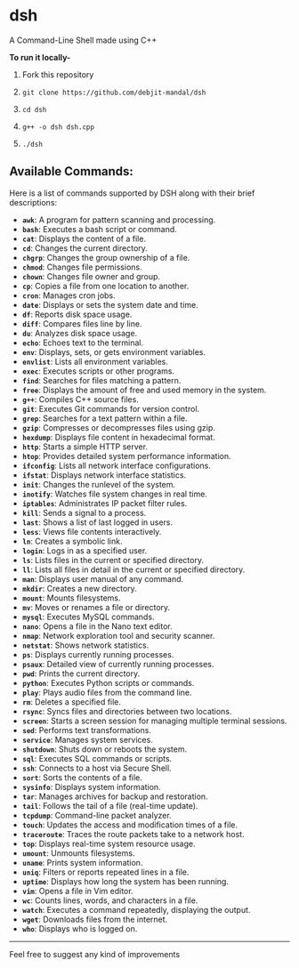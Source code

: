# dsh
A Command-Line Shell made using C++

**To run it locally-**

1. Fork this repository
   
2. `git clone https://github.com/debjit-mandal/dsh`

3. `cd dsh`

4. `g++ -o dsh dsh.cpp`

5. `./dsh`

## Available Commands:

Here is a list of commands supported by DSH along with their brief descriptions:

- **`awk`**: A program for pattern scanning and processing.
- **`bash`**: Executes a bash script or command.
- **`cat`**: Displays the content of a file.
- **`cd`**: Changes the current directory.
- **`chgrp`**: Changes the group ownership of a file.
- **`chmod`**: Changes file permissions.
- **`chown`**: Changes file owner and group.
- **`cp`**: Copies a file from one location to another.
- **`cron`**: Manages cron jobs.
- **`date`**: Displays or sets the system date and time.
- **`df`**: Reports disk space usage.
- **`diff`**: Compares files line by line.
- **`du`**: Analyzes disk space usage.
- **`echo`**: Echoes text to the terminal.
- **`env`**: Displays, sets, or gets environment variables.
- **`envlist`**: Lists all environment variables.
- **`exec`**: Executes scripts or other programs.
- **`find`**: Searches for files matching a pattern.
- **`free`**: Displays the amount of free and used memory in the system.
- **`g++`**: Compiles C++ source files.
- **`git`**: Executes Git commands for version control.
- **`grep`**: Searches for a text pattern within a file.
- **`gzip`**: Compresses or decompresses files using gzip.
- **`hexdump`**: Displays file content in hexadecimal format.
- **`http`**: Starts a simple HTTP server.
- **`htop`**: Provides detailed system performance information.
- **`ifconfig`**: Lists all network interface configurations.
- **`ifstat`**: Displays network interface statistics.
- **`init`**: Changes the runlevel of the system.
- **`inotify`**: Watches file system changes in real time.
- **`iptables`**: Administrates IP packet filter rules.
- **`kill`**: Sends a signal to a process.
- **`last`**: Shows a list of last logged in users.
- **`less`**: Views file contents interactively.
- **`ln`**: Creates a symbolic link.
- **`login`**: Logs in as a specified user.
- **`ls`**: Lists files in the current or specified directory.
- **`ll`**: Lists all files in detail in the current or specified directory.
- **`man`**: Displays user manual of any command.
- **`mkdir`**: Creates a new directory.
- **`mount`**: Mounts filesystems.
- **`mv`**: Moves or renames a file or directory.
- **`mysql`**: Executes MySQL commands.
- **`nano`**: Opens a file in the Nano text editor.
- **`nmap`**: Network exploration tool and security scanner.
- **`netstat`**: Shows network statistics.
- **`ps`**: Displays currently running processes.
- **`psaux`**: Detailed view of currently running processes.
- **`pwd`**: Prints the current directory.
- **`python`**: Executes Python scripts or commands.
- **`play`**: Plays audio files from the command line.
- **`rm`**: Deletes a specified file.
- **`rsync`**: Syncs files and directories between two locations.
- **`screen`**: Starts a screen session for managing multiple terminal sessions.
- **`sed`**: Performs text transformations.
- **`service`**: Manages system services.
- **`shutdown`**: Shuts down or reboots the system.
- **`sql`**: Executes SQL commands or scripts.
- **`ssh`**: Connects to a host via Secure Shell.
- **`sort`**: Sorts the contents of a file.
- **`sysinfo`**: Displays system information.
- **`tar`**: Manages archives for backup and restoration.
- **`tail`**: Follows the tail of a file (real-time update).
- **`tcpdump`**: Command-line packet analyzer.
- **`touch`**: Updates the access and modification times of a file.
- **`traceroute`**: Traces the route packets take to a network host.
- **`top`**: Displays real-time system resource usage.
- **`umount`**: Unmounts filesystems.
- **`uname`**: Prints system information.
- **`uniq`**: Filters or reports repeated lines in a file.
- **`uptime`**: Displays how long the system has been running.
- **`vim`**: Opens a file in Vim editor.
- **`wc`**: Counts lines, words, and characters in a file.
- **`watch`**: Executes a command repeatedly, displaying the output.
- **`wget`**: Downloads files from the internet.
- **`who`**: Displays who is logged on.

---

Feel free to suggest any kind of improvements
